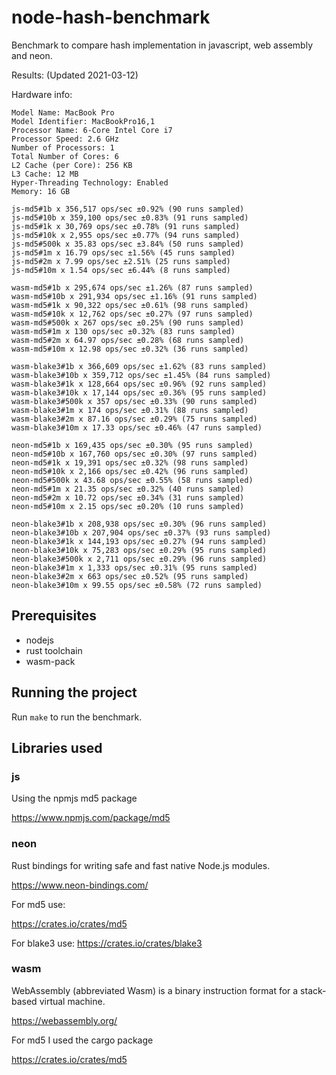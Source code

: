 # node-hash-benchmark

Benchmark to compare hash implementation in javascript, web assembly and neon.

Results: (Updated 2021-03-12)

Hardware info:

```plaintxt
Model Name: MacBook Pro
Model Identifier: MacBookPro16,1
Processor Name: 6-Core Intel Core i7
Processor Speed: 2.6 GHz
Number of Processors: 1
Total Number of Cores: 6
L2 Cache (per Core): 256 KB
L3 Cache: 12 MB
Hyper-Threading Technology: Enabled
Memory: 16 GB
```

```plaintxt
js-md5#1b x 356,517 ops/sec ±0.92% (90 runs sampled)
js-md5#10b x 359,100 ops/sec ±0.83% (91 runs sampled)
js-md5#1k x 30,769 ops/sec ±0.78% (91 runs sampled)
js-md5#10k x 2,955 ops/sec ±0.77% (94 runs sampled)
js-md5#500k x 35.83 ops/sec ±3.84% (50 runs sampled)
js-md5#1m x 16.79 ops/sec ±1.56% (45 runs sampled)
js-md5#2m x 7.99 ops/sec ±2.51% (25 runs sampled)
js-md5#10m x 1.54 ops/sec ±6.44% (8 runs sampled)

wasm-md5#1b x 295,674 ops/sec ±1.26% (87 runs sampled)
wasm-md5#10b x 291,934 ops/sec ±1.16% (91 runs sampled)
wasm-md5#1k x 90,322 ops/sec ±0.61% (98 runs sampled)
wasm-md5#10k x 12,762 ops/sec ±0.27% (97 runs sampled)
wasm-md5#500k x 267 ops/sec ±0.25% (90 runs sampled)
wasm-md5#1m x 130 ops/sec ±0.32% (83 runs sampled)
wasm-md5#2m x 64.97 ops/sec ±0.28% (68 runs sampled)
wasm-md5#10m x 12.98 ops/sec ±0.32% (36 runs sampled)

wasm-blake3#1b x 366,609 ops/sec ±1.62% (83 runs sampled)
wasm-blake3#10b x 359,712 ops/sec ±1.45% (84 runs sampled)
wasm-blake3#1k x 128,664 ops/sec ±0.96% (92 runs sampled)
wasm-blake3#10k x 17,144 ops/sec ±0.36% (95 runs sampled)
wasm-blake3#500k x 357 ops/sec ±0.33% (90 runs sampled)
wasm-blake3#1m x 174 ops/sec ±0.31% (88 runs sampled)
wasm-blake3#2m x 87.16 ops/sec ±0.29% (75 runs sampled)
wasm-blake3#10m x 17.33 ops/sec ±0.46% (47 runs sampled)

neon-md5#1b x 169,435 ops/sec ±0.30% (95 runs sampled)
neon-md5#10b x 167,760 ops/sec ±0.30% (97 runs sampled)
neon-md5#1k x 19,391 ops/sec ±0.32% (98 runs sampled)
neon-md5#10k x 2,166 ops/sec ±0.42% (96 runs sampled)
neon-md5#500k x 43.68 ops/sec ±0.55% (58 runs sampled)
neon-md5#1m x 21.35 ops/sec ±0.32% (40 runs sampled)
neon-md5#2m x 10.72 ops/sec ±0.34% (31 runs sampled)
neon-md5#10m x 2.15 ops/sec ±0.20% (10 runs sampled)

neon-blake3#1b x 208,938 ops/sec ±0.30% (96 runs sampled)
neon-blake3#10b x 207,904 ops/sec ±0.37% (93 runs sampled)
neon-blake3#1k x 144,193 ops/sec ±0.27% (94 runs sampled)
neon-blake3#10k x 75,283 ops/sec ±0.29% (95 runs sampled)
neon-blake3#500k x 2,711 ops/sec ±0.29% (96 runs sampled)
neon-blake3#1m x 1,333 ops/sec ±0.31% (95 runs sampled)
neon-blake3#2m x 663 ops/sec ±0.52% (95 runs sampled)
neon-blake3#10m x 99.55 ops/sec ±0.58% (72 runs sampled)
```

## Prerequisites

* nodejs
* rust toolchain
* wasm-pack

## Running the project

Run `make` to run the benchmark.

## Libraries used

### js

Using the npmjs md5 package

https://www.npmjs.com/package/md5

### neon

Rust bindings for writing safe and fast native Node.js modules.

https://www.neon-bindings.com/

For md5 use:

https://crates.io/crates/md5

For blake3 use:
https://crates.io/crates/blake3


### wasm

WebAssembly (abbreviated Wasm) is a binary instruction format for a stack-based virtual machine.

https://webassembly.org/

For md5 I used the cargo package

https://crates.io/crates/md5
